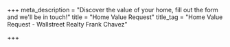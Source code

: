 +++
meta_description = "Discover the value of your home, fill out the form and we'll be in touch!"
title = "Home Value Request"
title_tag = "Home Value Request - Wallstreet Realty Frank Chavez"

+++
